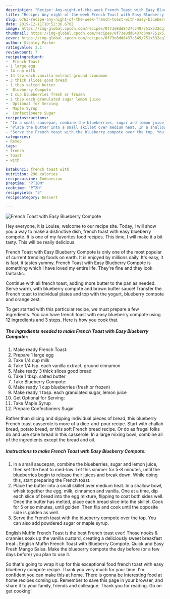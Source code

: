 ```yaml
---
description: "Recipe: Any-night-of-the-week French Toast with Easy Blueberry Compote"
title: "Recipe: Any-night-of-the-week French Toast with Easy Blueberry Compote"
slug: 6763-recipe-any-night-of-the-week-french-toast-with-easy-blueberry-compote
date: 2019-12-11T10:52:36.670Z
image: https://img-global.cpcdn.com/recipes/0f73e8dd8437c349/751x532cq70/french-toast-with-easy-blueberry-compote-recipe-main-photo.jpg
thumbnail: https://img-global.cpcdn.com/recipes/0f73e8dd8437c349/751x532cq70/french-toast-with-easy-blueberry-compote-recipe-main-photo.jpg
cover: https://img-global.cpcdn.com/recipes/0f73e8dd8437c349/751x532cq70/french-toast-with-easy-blueberry-compote-recipe-main-photo.jpg
author: Stanley Parker
ratingvalue: 3.1
reviewcount: 7
recipeingredient:
-  French Toast
- 1 large egg
- 14 cup milk
- 14 tsp each vanilla extract ground cinnamon
- 3 thick slices good bread
- 1 tbsp salted butter
-  Blueberry Compote
- 1 cup blueberries fresh or frozen
- 1 tbsp each granulated sugar lemon juice
-  Optional for Serving
-  Maple Syrup
-  Confectioners Sugar
recipeinstructions:
- "In a small saucepan, combine the blueberries, sugar and lemon juice, then set the heat to med-low. Let this simmer for 5-8 minutes, until the blueberries begin to release their juices and break down. While doing this, start preparing the French toast."
- "Place the butter into a small skillet over medium heat. In a shallow bowl, whisk together the egg, milk, cinnamon and vanilla. One at a time, dip each slice of bread into the egg mixture, flipping to coat both sides well. Once the butter has melted, place each bread slice into the skillet. Cook for 5 or so minutes, until golden. Then flip and cook until the opposite side is golden as well."
- "Serve the French toast with the blueberry compote over the top. You can also add powdered sugar or maple syrup."
categories:
- Resep
tags:
- french
- toast
- with

katakunci: french toast with
nutrition: 290 calories
recipecuisine: Indonesian
preptime: "PT10M"
cooktime: "PT2H"
recipeyield: "3"
recipecategory: Dessert

---
```



![French Toast with Easy Blueberry Compote](https://img-global.cpcdn.com/recipes/0f73e8dd8437c349/751x532cq70/french-toast-with-easy-blueberry-compote-recipe-main-photo.jpg)

Hey everyone, it is Louise, welcome to our recipe site. Today, I will show you a way to make a distinctive dish, french toast with easy blueberry compote. It is one of my favorites food recipes. This time, I will make it a bit tasty. This will be really delicious.

French Toast with Easy Blueberry Compote is only one of the most popular of current trending foods on earth. It is enjoyed by millions daily. It's easy, it is fast, it tastes yummy. French Toast with Easy Blueberry Compote is something which I have loved my entire life. They're fine and they look fantastic.

Continue with all french toast, adding more butter to the pan as needed. Serve warm, with blueberry compote and brown butter sauce! Transfer the French toast to individual plates and top with the yogurt, blueberry compote and orange zest.


To get started with this particular recipe, we must prepare a few ingredients. You can have french toast with easy blueberry compote using 12 ingredients and 3 steps. Here is how you cook that.

##### The ingredients needed to make French Toast with Easy Blueberry Compote::

1. Make ready  French Toast:
1. Prepare 1 large egg
1. Take 1/4 cup milk
1. Take 1/4 tsp. each vanilla extract, ground cinnamon
1. Make ready 3 thick slices good bread
1. Take 1 tbsp. salted butter
1. Take  Blueberry Compote:
1. Make ready 1 cup blueberries (fresh or frozen)
1. Make ready 1 tbsp. each granulated sugar, lemon juice
1. Get  Optional for Serving:
1. Take  Maple Syrup
1. Prepare  Confectioners Sugar


Rather than slicing and dipping individual pieces of bread, this blueberry French toast casserole is more of a dice-and-pour recipe. Start with challah bread, potato bread, or this soft French bread recipe. Or do as frugal folks do and use stale bread in this casserole. In a large mixing bowl, combine all of the ingredients except the bread and oil. 

##### Instructions to make French Toast with Easy Blueberry Compote:

1. In a small saucepan, combine the blueberries, sugar and lemon juice, then set the heat to med-low. Let this simmer for 5-8 minutes, until the blueberries begin to release their juices and break down. While doing this, start preparing the French toast.
1. Place the butter into a small skillet over medium heat. In a shallow bowl, whisk together the egg, milk, cinnamon and vanilla. One at a time, dip each slice of bread into the egg mixture, flipping to coat both sides well. Once the butter has melted, place each bread slice into the skillet. Cook for 5 or so minutes, until golden. Then flip and cook until the opposite side is golden as well.
1. Serve the French toast with the blueberry compote over the top. You can also add powdered sugar or maple syrup.


English Muffin French Toast is the best French toast ever! Those nooks &amp; crannies soak up the vanilla custard, creating a deliciously sweet breakfast treat.. English Muffin French Toast with Blueberry Compote. Quick and Easy Fresh Mango Salsa. Make the blueberry compote the day before (or a few days before) you plan to use it. 

So that's going to wrap it up for this exceptional food french toast with easy blueberry compote recipe. Thank you very much for your time. I'm confident you can make this at home. There is gonna be interesting food at home recipes coming up. Remember to save this page in your browser, and share it to your family, friends and colleague. Thank you for reading. Go on get cooking!
